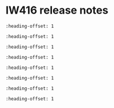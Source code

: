 # IW416 release notes


```{include} ../topics/package_information_01.md
:heading-offset: 1
```

```{include} ../topics/version_information_01.md
:heading-offset: 1
```

```{include} ../topics/host_platform_01.md
:heading-offset: 1
```

```{include} ../topics/wi-fi_and_bluetooth_certification_01.md
:heading-offset: 1
```

```{include} ../topics/wi-fi_throughput_01.md
:heading-offset: 1
```

```{include} ../topics/eu_conformance_tests_01.md
:heading-offset: 1
```

```{include} ../topics/bug_fixes_andor_feature_enhancements_01.md
:heading-offset: 1
```

```{include} ../topics/known_issues_01.md
:heading-offset: 1
```

